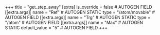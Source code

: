 +++
title = "get_step_away"
[extra]
is_override = false # AUTOGEN FIELD
[[extra.args]]
name = "Ref" # AUTOGEN STATIC
type = "/atom/movable" # AUTOGEN FIELD
[[extra.args]]
name = "Trg" # AUTOGEN STATIC
type = "/atom" # AUTOGEN FIELD
[[extra.args]]
name = "Max" # AUTOGEN STATIC
default_value = "5" # AUTOGEN FIELD
+++